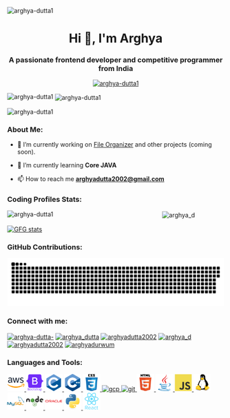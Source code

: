 <p align="left"> <img src="https://komarev.com/ghpvc/?username=arghya-dutta1&label=Profile%20views&color=0e75b6&style=flat" alt="arghya-dutta1" /> </p>
<h1 align="center">Hi 👋, I'm Arghya</h1>
<h3 align="center">A passionate frontend developer and competitive programmer from India</h3>

<p align="center"> <a href="https://github.com/ryo-ma/github-profile-trophy"><img src="https://github-profile-trophy.vercel.app/?username=arghya-dutta1&theme=algolia&column=5&rank=-?" alt="arghya-dutta1" /></a> </p>

<p><img align="left" src="https://github-readme-stats.vercel.app/api/top-langs?username=arghya-dutta1&show_icons=true&theme=tokyonight&locale=en&layout=donut-vertical" alt="arghya-dutta1" /></p>

<p>&nbsp;<img align="center" src="https://github-readme-stats.vercel.app/api?username=arghya-dutta1&show_icons=true&theme=tokyonight&locale=en" alt="arghya-dutta1" /></p>

<p><img align="center" src="https://github-readme-streak-stats.herokuapp.com/?user=arghya-dutta1&theme=tokyonight" alt="arghya-dutta1" /></p>

<h3 align="left">About Me:</h3>

- 🔭 I’m currently working on [File Organizer](https://github.com/Arghya-Dutta1/File-Organizer) and other projects (coming soon).

- 🌱 I’m currently learning **Core JAVA**

- 📫 How to reach me **arghyadutta2002@gmail.com**

<h3 align="left">Coding Profiles Stats:</h3>

<p> <img align="left" src="https://leetcard.jacoblin.cool/arghyadutta2002?ext=contest" alt="arghya-dutta1" width="360px"> </p>
<p> <img align="center" src="https://codeforces-readme-stats.vercel.app/api/card?username=Arghya_D&theme=tokyonight" alt="arghya_d"> </p>
<a href="https://www.geeksforgeeks.org/user/arghyadurwum/">
  <img align="center" src="https://gfgstatscard.vercel.app/arghyadurwum" alt="GFG stats" />
</a>

<h3 align="left">GitHub Contributions:</h3>
<img src="https://github.com/Arghya-Dutta1/Arghya-Dutta1/blob/output/github-snake-dark.svg" alt="snake svg" />

<h3 align="left">Connect with me:</h3>
<p align="left">
<a href="https://linkedin.com/in/arghya-dutta-" target="blank"><img align="center" src="https://raw.githubusercontent.com/rahuldkjain/github-profile-readme-generator/master/src/images/icons/Social/linked-in-alt.svg" alt="arghya-dutta-" height="30" width="40" /></a>
<a href="https://www.codechef.com/users/arghya_dutta" target="blank"><img align="center" src="https://cdn.jsdelivr.net/npm/simple-icons@3.1.0/icons/codechef.svg" alt="arghya_dutta" height="30" width="40" /></a>
<a href="https://www.hackerrank.com/arghyadutta2002" target="blank"><img align="center" src="https://raw.githubusercontent.com/rahuldkjain/github-profile-readme-generator/master/src/images/icons/Social/hackerrank.svg" alt="arghyadutta2002" height="30" width="40" /></a>
<a href="https://codeforces.com/profile/arghya_d" target="blank"><img align="center" src="https://raw.githubusercontent.com/rahuldkjain/github-profile-readme-generator/master/src/images/icons/Social/codeforces.svg" alt="arghya_d" height="30" width="40" /></a>
<a href="https://www.leetcode.com/arghyadutta2002" target="blank"><img align="center" src="https://raw.githubusercontent.com/rahuldkjain/github-profile-readme-generator/master/src/images/icons/Social/leet-code.svg" alt="arghyadutta2002" height="30" width="40" /></a>
<a href="https://auth.geeksforgeeks.org/user/arghyadurwum" target="blank"><img align="center" src="https://raw.githubusercontent.com/rahuldkjain/github-profile-readme-generator/master/src/images/icons/Social/geeks-for-geeks.svg" alt="arghyadurwum" height="30" width="40" /></a>
</p>

<h3 align="left">Languages and Tools:</h3>
<p align="left"> <a href="https://aws.amazon.com" target="_blank" rel="noreferrer"> <img src="https://raw.githubusercontent.com/devicons/devicon/master/icons/amazonwebservices/amazonwebservices-original-wordmark.svg" alt="aws" width="40" height="40"/> </a> <a href="https://getbootstrap.com" target="_blank" rel="noreferrer"> <img src="https://raw.githubusercontent.com/devicons/devicon/master/icons/bootstrap/bootstrap-plain-wordmark.svg" alt="bootstrap" width="40" height="40"/> </a> <a href="https://www.cprogramming.com/" target="_blank" rel="noreferrer"> <img src="https://raw.githubusercontent.com/devicons/devicon/master/icons/c/c-original.svg" alt="c" width="40" height="40"/> </a> <a href="https://www.w3schools.com/cpp/" target="_blank" rel="noreferrer"> <img src="https://raw.githubusercontent.com/devicons/devicon/master/icons/cplusplus/cplusplus-original.svg" alt="cplusplus" width="40" height="40"/> </a> <a href="https://www.w3schools.com/css/" target="_blank" rel="noreferrer"> <img src="https://raw.githubusercontent.com/devicons/devicon/master/icons/css3/css3-original-wordmark.svg" alt="css3" width="40" height="40"/> </a> <a href="https://cloud.google.com" target="_blank" rel="noreferrer"> <img src="https://www.vectorlogo.zone/logos/google_cloud/google_cloud-icon.svg" alt="gcp" width="40" height="40"/> </a> <a href="https://git-scm.com/" target="_blank" rel="noreferrer"> <img src="https://www.vectorlogo.zone/logos/git-scm/git-scm-icon.svg" alt="git" width="40" height="40"/> </a> <a href="https://www.w3.org/html/" target="_blank" rel="noreferrer"> <img src="https://raw.githubusercontent.com/devicons/devicon/master/icons/html5/html5-original-wordmark.svg" alt="html5" width="40" height="40"/> </a> <a href="https://www.java.com" target="_blank" rel="noreferrer"> <img src="https://raw.githubusercontent.com/devicons/devicon/master/icons/java/java-original.svg" alt="java" width="40" height="40"/> </a> <a href="https://developer.mozilla.org/en-US/docs/Web/JavaScript" target="_blank" rel="noreferrer"> <img src="https://raw.githubusercontent.com/devicons/devicon/master/icons/javascript/javascript-original.svg" alt="javascript" width="40" height="40"/> </a> <a href="https://www.linux.org/" target="_blank" rel="noreferrer"> <img src="https://raw.githubusercontent.com/devicons/devicon/master/icons/linux/linux-original.svg" alt="linux" width="40" height="40"/> </a> <a href="https://www.mysql.com/" target="_blank" rel="noreferrer"> <img src="https://raw.githubusercontent.com/devicons/devicon/master/icons/mysql/mysql-original-wordmark.svg" alt="mysql" width="40" height="40"/> </a> <a href="https://nodejs.org" target="_blank" rel="noreferrer"> <img src="https://raw.githubusercontent.com/devicons/devicon/master/icons/nodejs/nodejs-original-wordmark.svg" alt="nodejs" width="40" height="40"/> </a> <a href="https://www.oracle.com/" target="_blank" rel="noreferrer"> <img src="https://raw.githubusercontent.com/devicons/devicon/master/icons/oracle/oracle-original.svg" alt="oracle" width="40" height="40"/> </a> <a href="https://www.python.org" target="_blank" rel="noreferrer"> <img src="https://raw.githubusercontent.com/devicons/devicon/master/icons/python/python-original.svg" alt="python" width="40" height="40"/> </a> <a href="https://reactjs.org/" target="_blank" rel="noreferrer"> <img src="https://raw.githubusercontent.com/devicons/devicon/master/icons/react/react-original-wordmark.svg" alt="react" width="40" height="40"/> </a> </p>

